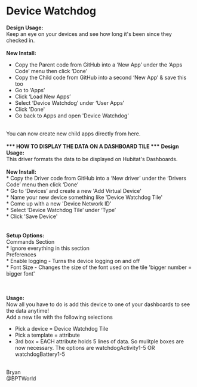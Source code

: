# Device Watchdog
<b>Design Usage:</b><br>
Keep an eye on your devices and see how long it's been since they checked in.<br><br>
<b>New Install:</b><br>
* Copy the Parent code from GitHub into a ‘New App’ under the ‘Apps Code’ menu then click ‘Done’<br>
* Copy the Child code from GitHub into a second ‘New App’ & save this too<br>
* Go to ‘Apps’<br>
* Click ‘Load New Apps’<br>
* Select ‘Device Watchdog’ under ‘User Apps’<br>
* Click 'Done'<br>
* Go back to Apps and open 'Device Watchdog'<br>
<br>
You can now create new child apps directly from here.
<br><br>
<b>*** HOW TO DISPLAY THE DATA ON A DASHBOARD TILE ***</b>
<b>Design Usage:</b><br>
This driver formats the data to be displayed on Hubitat's Dashboards.<br><br>
<b>New Install:</b><br>
* Copy the Driver code from GitHub into a ‘New driver’ under the ‘Drivers Code’ menu then click ‘Done’<br>
* Go to ‘Devices’ and create a new 'Add Virtual Device'<br>
* Name your new device something like 'Device Watchdog Tile'<br>
* Come up with a new 'Device Network ID'<br>
* Select ‘Device Watchdog Tile’ under ‘Type’<br>
* Click 'Save Device'<br>
<br><br>
<b>Setup Options:</b><br>
Commands Section<br>
* Ignore everything in this section
<br>
Preferences<br>
* Enable logging - Turns the device logging on and off<br>
* Font Size - Changes the size of the font used on the tile 'bigger number = bigger font'<br>
<br><br>

<b>Usage:</b><br>
Now all you have to do is add this device to one of your dashboards to see the data anytime!<br>
Add a new tile with the following selections
- Pick a device = Device Watchdog Tile
- Pick a template = attribute
- 3rd box = EACH attribute holds 5 lines of data. So mulitple boxes are now necessary. The options are watchdogActivity1-5 OR watchdogBattery1-5

<br>
Bryan<br>
@BPTWorld

